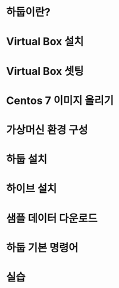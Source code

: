 # 하둡이란?

# Virtual Box 설치

# Virtual Box 셋팅

# Centos 7 이미지 올리기

# 가상머신 환경 구성

# 하둡 설치

# 하이브 설치

# 샘플 데이터 다운로드 

# 하둡 기본 명령어 

# 실습
